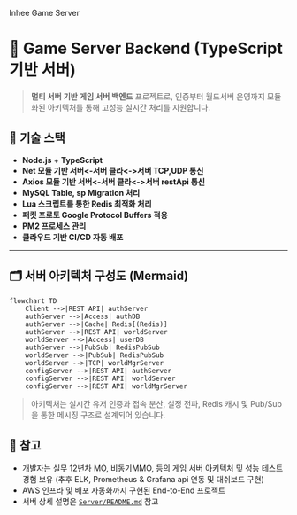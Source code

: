 
Inhee Game Server 
# 📡 Game Server Backend (TypeScript 기반 서버)

> **멀티 서버 기반 게임 서버 백엔드** 프로젝트로, 인증부터 월드서버 운영까지 모듈화된 아키텍처를 통해 고성능 실시간 처리를 지원합니다.  


## 🔧 기술 스택

- **Node.js** + **TypeScript**
- **Net 모듈 기반 서버<-서버 클라<->서버 TCP,UDP 통신**
- **Axios 모듈 기반 서버<-서버 클라<->서버 restApi 통신**
- **MySQL Table, sp Migration 처리**
- **Lua 스크립트를 통한 Redis 최적화 처리**
- **패킷 프로토 Google Protocol Buffers 적용**
- **PM2 프로세스 관리**
- **클라우드 기반 CI/CD 자동 배포**


---

## 🗂 서버 아키텍처 구성도 (Mermaid)

```mermaid
flowchart TD
    Client -->|REST API| authServer
    authServer -->|Access| authDB
    authServer -->|Cache| Redis[(Redis)]
    authServer -->|REST API| worldServer
    worldServer -->|Access| userDB
    authServer -->|PubSub| RedisPubSub
    worldServer -->|PubSub| RedisPubSub
    worldServer -->|TCP| worldMgrServer
    configServer -->|REST API| authServer
    configServer -->|REST API| worldServer
    configServer -->|REST API| worldMgrServer
```

> 아키텍처는 실시간 유저 인증과 접속 분산, 설정 전파, Redis 캐시 및 Pub/Sub을 통한 메시징 구조로 설계되어 있습니다.


## 📎 참고

- 개발자는 실무 12년차 MO, 비동기MMO, 등의 게임 서버 아키텍처 및 
  성능 테스트 경험 보유 
  (추후 ELK, Prometheus & Grafana api 연동 및 대쉬보드 구현)
- AWS 인프라 및 배포 자동화까지 구현된 End-to-End 프로젝트
- 서버 상세 설명은 [`Server/README.md`](./Server/README.md) 참고